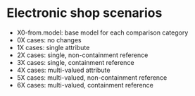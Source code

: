 # Electronic shop scenarios

- X0-from.model: base model for each comparison category
- 0X cases: no changes
- 1X cases: single attribute
- 2X cases: single, non-containment reference
- 3X cases: single, containment reference
- 4X cases: multi-valued attribute
- 5X cases: multi-valued, non-containment reference
- 6X cases: multi-valued, containment reference